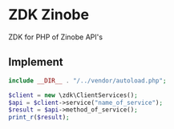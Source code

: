 # ZDK Zinobe

ZDK for PHP of Zinobe API's

## Implement

```php
include __DIR__ . "/../vendor/autoload.php";

$client = new \zdk\ClientServices();
$api = $client->service("name_of_service");
$result = $api->method_of_service();
print_r($result);
```